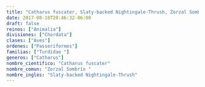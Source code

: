 ```yaml
---
title: "Catharus fuscater, Slaty-backed Nightingale-Thrush, Zorzal Sombrío "
date: 2017-08-18T20:46:32-06:00
draft: false
reinos: ["Animalia"]
divisiones: ["Chordata"]
clases: ["Aves"]
ordenes: ["Passeriformes"]
familias: ["Turdidae "]
generos: ["Catharus"]
nombre_cientifico: "Catharus fuscater"
nombre_comun: "Zorzal Sombrío "
nombre_ingles: "Slaty-backed Nightingale-Thrush"
---
```

